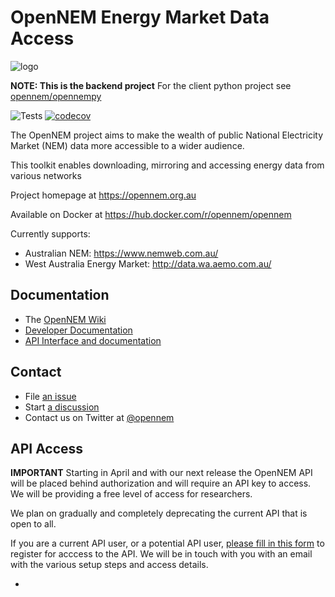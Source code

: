 # OpenNEM Energy Market Data Access

![logo](https://developers.opennem.org.au/_static/logo.png)

**NOTE: This is the backend project** For the client python project see [opennem/opennempy](https://github.com/opennem/opennempy)

![Tests](https://github.com/opennem/opennem/workflows/Tests/badge.svg) [![codecov](https://codecov.io/gh/opennem/opennem/branch/master/graph/badge.svg?token=HSJP632WBX)](https://codecov.io/gh/opennem/opennem)

The OpenNEM project aims to make the wealth of public National Electricity Market (NEM) data more accessible to a wider audience.

This toolkit enables downloading, mirroring and accessing energy data from various networks

Project homepage at https://opennem.org.au

Available on Docker at https://hub.docker.com/r/opennem/opennem

Currently supports:

- Australian NEM: https://www.nemweb.com.au/
- West Australia Energy Market: http://data.wa.aemo.com.au/

## Documentation

 - The [OpenNEM Wiki](https://github.com/opennem/opennem/wiki)
 - [Developer Documentation](https://developers.opennem.org.au)
 - [API Interface and documentation](https://api.opennem.org.au/docs)

## Contact

 - File [an issue](https://github.com/opennem/opennem/issues)
 - Start [a discussion](https://github.com/opennem/opennem/discussions)
 - Contact us on Twitter at [@opennem](https://twitter.com/opennem)

## API Access

**IMPORTANT** Starting in April and with our next release the OpenNEM API will be placed behind authorization and will require
an API key to access. We will be providing a free level of access for researchers.

We plan on gradually and completely deprecating the current API that is open to all.

If you are a current API user, or a potential API user, [please fill in this form](https://docs.google.com/forms/d/e/1FAIpQLSf3yOzyrmYJJLN6NYlc15Kt3IPCNQiF-Gv5e9PwvAyg5tRsAQ/viewform?usp=sf_link) to register for acccess to the API. We will be in touch with you with an email with the various setup steps and access details.

 -
